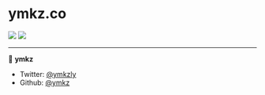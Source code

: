 # ymkz.co

[![](https://github.com/ymkz/ymkz.co/workflows/pull-request/badge.svg)](https://github.com/ymkz/ymkz.co/actions?query=workflow%3A"pull-request")
[![](https://github.com/ymkz/ymkz.co/workflows/healthcheck/badge.svg)](https://github.com/ymkz/ymkz.co/actions?query=workflow%3A"healthcheck")

---

👤 **ymkz**

- Twitter: [@ymkzly](https://twitter.com/ymkzly)
- Github: [@ymkz](https://github.com/ymkz)
